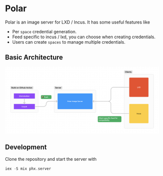# Polar

Polar is an image server for LXD / Incus. It has some useful features like 

+ Per `space` credential generation.
+ Feed specific to incus / lxd, you can choose when creating credentials.
+ Users can create `spaces` to manage multiple credentials.


## Basic Architecture

![basic design](/design.png)

## Development

Clone the repository and start the server with 

```elixir
iex -S mix phx.server
```